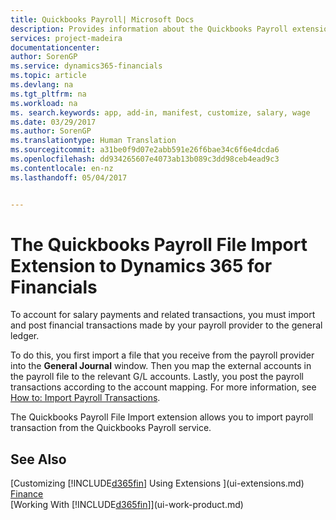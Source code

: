 ```yaml
---
title: Quickbooks Payroll| Microsoft Docs
description: Provides information about the Quickbooks Payroll extension
services: project-madeira
documentationcenter: 
author: SorenGP
ms.service: dynamics365-financials
ms.topic: article
ms.devlang: na
ms.tgt_pltfrm: na
ms.workload: na
ms. search.keywords: app, add-in, manifest, customize, salary, wage
ms.date: 03/29/2017
ms.author: SorenGP
ms.translationtype: Human Translation
ms.sourcegitcommit: a31be0f9d07e2abb591e26f6bae34c6f6e4dcda6
ms.openlocfilehash: dd934265607e4073ab13b089c3dd98ceb4ead9c3
ms.contentlocale: en-nz
ms.lasthandoff: 05/04/2017


---
```

# <a name="the-quickbooks-payroll-file-import-extension-to-dynamics-365-for-financials"></a>The Quickbooks Payroll File Import Extension to Dynamics 365 for Financials
To account for salary payments and related transactions, you must import and post financial transactions made by your payroll provider to the general ledger.

To do this, you first import a file that you receive from the payroll provider into the **General Journal** window. Then you map the external accounts in the payroll file to the relevant G/L accounts. Lastly, you post the payroll transactions according to the account mapping. For more information, see [How to: Import Payroll Transactions](finance-how-import-payroll-transactions.md).

The Quickbooks Payroll File Import extension allows you to import payroll transaction from the Quickbooks Payroll service.

## <a name="see-also"></a>See Also
[Customizing [!INCLUDE[d365fin](includes/d365fin_md.md)] Using Extensions ](ui-extensions.md)    
[Finance](finance.md)    
[Working With [!INCLUDE[d365fin](includes/d365fin_md.md)]](ui-work-product.md)

